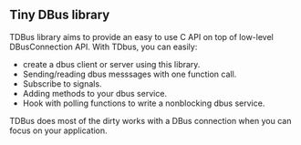 ## Tiny DBus library

TDBus library aims to provide an easy to use C API on top of low-level
DBusConnection API. With TDbus, you can easily:

- create a dbus client or server using this library. 
- Sending/reading dbus messsages with one function call.
- Subscribe to signals.
- Adding methods to your dbus service.
- Hook with polling functions to write a nonblocking dbus service.

TDBus does most of the dirty works with a DBus connection when you can focus on
your application.
